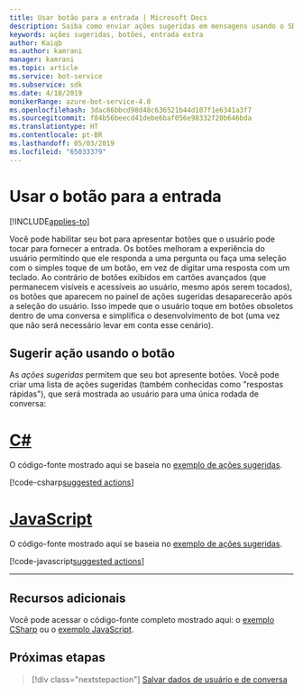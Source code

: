 ```yaml
---
title: Usar botão para a entrada | Microsoft Docs
description: Saiba como enviar ações sugeridas em mensagens usando o SDK do Bot Framework para JavaScript.
keywords: ações sugeridas, botões, entrada extra
author: Kaiqb
ms.author: kamrani
manager: kamrani
ms.topic: article
ms.service: bot-service
ms.subservice: sdk
ms.date: 4/18/2019
monikerRange: azure-bot-service-4.0
ms.openlocfilehash: 3dac86bbcd98d48c636521b44d107f1e6341a3f7
ms.sourcegitcommit: f84b56beecd41debe6baf056e98332f20b646bda
ms.translationtype: HT
ms.contentlocale: pt-BR
ms.lasthandoff: 05/03/2019
ms.locfileid: "65033379"
---
```

# <a name="use-button-for-input"></a>Usar o botão para a entrada

[!INCLUDE[applies-to](../includes/applies-to.md)]

Você pode habilitar seu bot para apresentar botões que o usuário pode tocar para fornecer a entrada. Os botões melhoram a experiência do usuário permitindo que ele responda a uma pergunta ou faça uma seleção com o simples toque de um botão, em vez de digitar uma resposta com um teclado. Ao contrário de botões exibidos em cartões avançados (que permanecem visíveis e acessíveis ao usuário, mesmo após serem tocados), os botões que aparecem no painel de ações sugeridas desaparecerão após a seleção do usuário. Isso impede que o usuário toque em botões obsoletos dentro de uma conversa e simplifica o desenvolvimento de bot (uma vez que não será necessário levar em conta esse cenário). 

## <a name="suggest-action-using-button"></a>Sugerir ação usando o botão

As *ações sugeridas* permitem que seu bot apresente botões. Você pode criar uma lista de ações sugeridas (também conhecidas como "respostas rápidas"), que será mostrada ao usuário para uma única rodada de conversa: 

# <a name="ctabcsharp"></a>[C#](#tab/csharp)

O código-fonte mostrado aqui se baseia no [exemplo de ações sugeridas](https://aka.ms/SuggestedActionsCSharp).

[!code-csharp[suggested actions](~/../botbuilder-samples/samples/csharp_dotnetcore/08.suggested-actions/Bots/SuggestedActionsBot.cs?range=87-100)]

# <a name="javascripttabjavascript"></a>[JavaScript](#tab/javascript)

O código-fonte mostrado aqui se baseia no [exemplo de ações sugeridas](https://aka.ms/SuggestActionsJS).

[!code-javascript[suggested actions](~/../botbuilder-samples/samples/javascript_nodejs/08.suggested-actions/bots/suggestedActionsBot.js?range=61-64)]

---

## <a name="additional-resources"></a>Recursos adicionais

Você pode acessar o código-fonte completo mostrado aqui: o [exemplo CSharp](https://aka.ms/SuggestedActionsCSharp) ou o [exemplo JavaScript](https://aka.ms/SuggestActionsJS).

## <a name="next-steps"></a>Próximas etapas

> [!div class="nextstepaction"]
> [Salvar dados de usuário e de conversa](./bot-builder-howto-v4-state.md)
